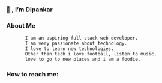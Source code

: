 ### 👋 , I’m Dipankar

### About Me
           I am an aspiring full stack web developer.
           I am very passionate about technology.
           I love to learn new technologies.
           Other than tech i love football, listen to music, 
           love to go to new places and i am a foodie. 
### How to reach me:

           

<!---
Dipankar-gitworld/Dipankar-gitworld is a ✨ special ✨ repository because its `README.md` (this file) appears on your GitHub profile.
You can click the Preview link to take a look at your changes.
--->
